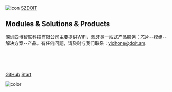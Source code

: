 ![icon](https://raw.githubusercontent.com/SmartArduino/document/master/docs/_images/logo.jpg)
[SZDOIT](http://doit.am/)

## Modules & Solutions & Products

深圳四博智联科技有限公司主要提供WiFi，蓝牙类一站式产品服务：芯片--模组--解决方案--产品。有任何问题，请及时与我们联系：yichone@doit.am.

<img src="https://img.shields.io/badge/version-v2.0.0-green.svg" data-origin="https://img.shields.io/badge/version-v2.0.0-green.svg" alt=""> 
<img src="https://img.shields.io/github/stars/wugenqiang/NoteBook" data-origin="https://img.shields.io/github/stars/wugenqiang/NoteBook" alt=""> 
<img src="https://img.shields.io/github/forks/wugenqiang/NoteBook" data-origin="https://img.shields.io/github/forks/wugenqiang/NoteBook" alt="">
<img src="https://img.shields.io/github/license/wugenqiang/NoteBook" data-origin="https://img.shields.io/github/license/wugenqiang/NoteBook" alt="">

<br>

<br>

<span id="busuanzi_container_site_pv" style='display:none'>
    总次数：<span id="busuanzi_value_site_pv"></span> 
</span>
<span id="busuanzi_container_site_uv" style='display:none'>
    |总人数：<span id="busuanzi_value_site_uv"></span> 人
</span>

<br>

[GitHub]()
[Start](/README.md)



<!-- 背景色 -->
![color](#fff)



